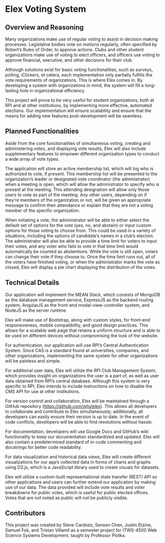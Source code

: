 # Elex Voting System


## Overview and Reasoning
Many organizations make use of regular voting to assist in decision making processes. Legislative bodies vote on motions regularly, often specified by Robert’s Rules of Order, to approve actions. Clubs and other student organizations make use of voting to elect officers, and officers use voting to approve financial, executive, and other decisions for their club.

Although solutions exist for basic voting functionalities, such as surveys, polling, iClickers, et cetera, each implementation only partially fulfills the vote requirements of organizations. This is where Elex comes in. By developing a system with organizations in mind, the system will fill a long-lasting hole in organizational efficiency.

This project will prove to be very useful for student organizations, both at RPI and at other institutions, by implementing more effective, automated elections. Our implementation will ensure scalability and ensure that the means for adding new features post-development will be seamless.

## Planned Functionalities
Aside from the core functionalities of simultaneous voting, creating and administering votes, and displaying vote results, Elex will also include supplementary features to empower different organization types to conduct a wide array of vote types.

The application will store an active membership list, which will log who is authorized to vote, if present. This membership list will be presented to the organization’s leader or designated vote coordinator (the administrator) when a meeting is open, which will allow the administrator to specify who is present at the meeting. This attending designation will allow only those users to vote as part of the meeting. Any other users, depending on if they’re members of the organization or not, will be given an appropriate message to confirm their attendance or explain that they are not a voting member of the specific organization.

When initiating a vote, the administrator will be able to either select the default set of options for the vote (yes, no, and abstain) or input custom options for those voting to choose from. This could be used in a variety of situations, including the options of candidate’s names in a club’s election. The administrator will also be able to provide a time limit for voters to input their votes, and any voter who fails to vote in that time limit would automatically be counted as abstentions.
While the vote is still open, voters can change their vote if they choose to. Once the time limit runs out, all of the voters have finished voting, or when the administrator marks the vote as closed, Elex will display a pie chart displaying the distribution of the votes.

## Technical Details

Our application will implement the MEAN Stack, which consists of MongoDB as the database management service, ExpressJS as the backend routing system, AngularJS as the front-end modal-view-controller system, and NodeJS as the server runtime.

Elex will make use of Bootstrap, along with custom styles, for front-end responsiveness, mobile compatibility, and good design practices. This allows for a scalable web page that retains a uniform structure and is able to be used on different devices without compromising the look of the website.

For authentication, our application will use RPI’s Central Authentication System. Since CAS is a standard found at universities, companies, and other organizations, implementing the same system for other organizations will be painless and simple.

For additional user data, Elex will utilize the RPI Club Management System, which provides insight on organizations the user is a part of, as well as user data obtained from RPI’s central database. Although this system is very specific to RPI, Elex intends to include instructions on how to disable the CMS API for use at other institutions.

For version control and collaboration, Elex will be maintained through a GitHub repository (https://github.com/wtg/elex). This allows all developers to collaborate and contribute to Elex simultaneously; additionally, all developers can easily ensure their version is up to date. In the event of code conflicts, developers will be able to find resolutions without hassle.

For documentation, developers will use Google Docs and GitHub’s wiki functionality to keep our documentation standardized and updated. Elex will also contain a predetermined standard of in-code commenting and docstrings for better code readability.

For data visualization and historical data views, Elex will create different visualizations for our app’s collected data in forms of charts and graphs using D3.js, which is a JavaScript library used to create visuals for datasets.

Elex will utilize a custom-built representational state transfer (REST) API so other applications and users can further extend our application by making use of our data. The data provided will include vote results and voter breakdowns for public votes, which is useful for public elected offices. Votes that are not noted as public will not be publicly visible.

## Contributors
This project was created by Steve Cardozo, Sensen Chen, Justin Etzine, Samuel Fok, and Tristan Villamil as a semester project for ITWS-4500 Web Science Systems Development, taught by Professor Plotka.
